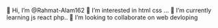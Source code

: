 👋 Hi, I’m @Rahmat-Alam162
👀 I’m interested in html css ...
🌱 I’m currently learning js react php..
💞️ I’m looking to collaborate on web devloping
